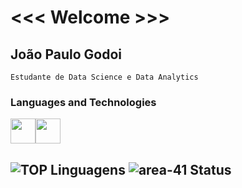 # <<< Welcome >>>

## João Paulo Godoi 
    Estudante de Data Science e Data Analytics


### Languages and Technologies
<img src="https://cdn.jsdelivr.net/gh/devicons/devicon/icons/python/python-original.svg" width="40" height="40"/><img src="https://upload.wikimedia.org/wikipedia/commons/thumb/c/cf/New_Power_BI_Logo.svg/630px-New_Power_BI_Logo.svg.png" width="40" height="40"/>

![TOP Linguagens](https://github-readme-stats.vercel.app/api/top-langs/?username=EngJPGodoi&layout=compact&theme=merko)
![area-41 Status](https://github-readme-stats.vercel.app/api?username=EngJPGodoi&show_icons=true&theme=merko)
-----